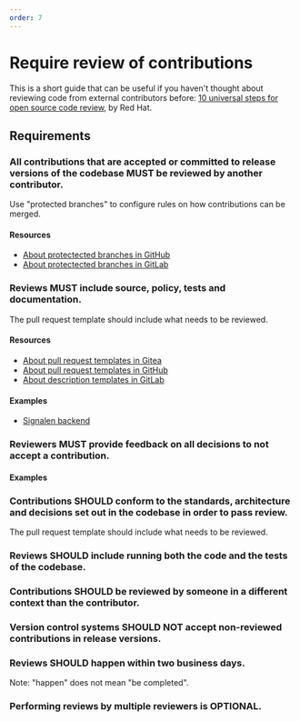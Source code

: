 ```yaml
---
order: 7
---
```

# Require review of contributions

<!-- SPDX-License-Identifier: CC0-1.0 -->
<!-- written in 2022 by The Foundation for Public Code <info@publiccode.net> -->

This is a short guide that can be useful if you haven't thought about reviewing code from external contributors before: [10 universal steps for open source code review](https://opensource.com/article/22/10/code-review), by Red Hat.

## Requirements

### All contributions that are accepted or committed to release versions of the codebase MUST be reviewed by another contributor.

Use "protected branches" to configure rules on how contributions can be merged.

#### Resources

* [About protectected branches in GitHub](https://docs.github.com/en/repositories/configuring-branches-and-merges-in-your-repository/defining-the-mergeability-of-pull-requests/about-protected-branches)
* [About protectected branches in GitLab](https://docs.gitlab.com/ee/user/project/protected_branches.html)

### Reviews MUST include source, policy, tests and documentation.

The pull request template should include what needs to be reviewed.

#### Resources

* [About pull request templates in Gitea](https://docs.gitea.io/en-us/issue-pull-request-templates/)
* [About pull request templates in GitHub](https://docs.github.com/en/communities/using-templates-to-encourage-useful-issues-and-pull-requests/creating-a-pull-request-template-for-your-repository)
* [About description templates in GitLab](https://docs.gitlab.com/ee/user/project/description_templates.html)

#### Examples

* [Signalen backend](https://github.com/Signalen/backend/blob/master/.github/pull_request_template.md)

### Reviewers MUST provide feedback on all decisions to not accept a contribution.

#### Examples

### Contributions SHOULD conform to the standards, architecture and decisions set out in the codebase in order to pass review.

The pull request template should include what needs to be reviewed.

### Reviews SHOULD include running both the code and the tests of the codebase.

### Contributions SHOULD be reviewed by someone in a different context than the contributor.

### Version control systems SHOULD NOT accept non-reviewed contributions in release versions.

### Reviews SHOULD happen within two business days.

Note: "happen" does not mean "be completed".

### Performing reviews by multiple reviewers is OPTIONAL.
